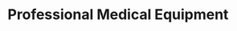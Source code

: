 ---
title: "Professional Medical Equipment"
url: /bulverde/professional-medical-equipment/
shop: medical supply
---